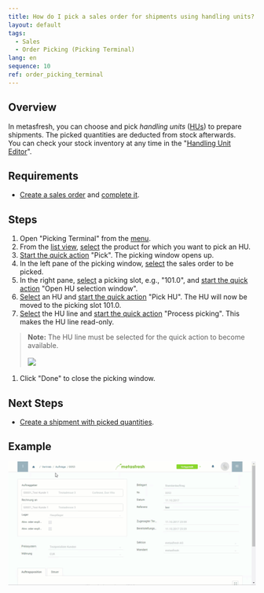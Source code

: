 ```yaml
---
title: How do I pick a sales order for shipments using handling units? (Picking Terminal)
layout: default
tags:
  - Sales
  - Order Picking (Picking Terminal)
lang: en
sequence: 10
ref: order_picking_terminal
---
```


## Overview
In metasfresh, you can choose and pick *handling units* ([HUs](Handling_Unit_System)) to prepare shipments. The picked quantities are deducted from stock afterwards.<br>
You can check your stock inventory at any time in the "[Handling Unit Editor](Menu)".

## Requirements
- [Create a sales order](SalesOrder_recording) and [complete it](DocumentProcessingComplete).

## Steps
1. Open "Picking Terminal" from the [menu](Menu).
1. From the [list view](ViewModes#list-view), [select](RecordSelection) the product for which you want to pick an HU.
1. [Start the quick action](StartAction#quick-actions) "Pick". The picking window opens up.
1. In the left pane of the picking window, [select](RecordSelection) the sales order to be picked.
1. In the right pane, [select](RecordSelection) a picking slot, e.g., "101.0", and [start the quick action](StartAction#quick-actions) "Open HU selection window".
1. [Select](RecordSelection) an HU and [start the quick action](StartAction#quick-actions) "Pick HU". The HU will now be moved to the picking slot 101.0.
1. [Select](RecordSelection) the HU line and [start the quick action](StartAction#quick-actions) "Process picking". This makes the HU line read-only.
 >**Note:** The HU line must be selected for the quick action to become available.<br><br>
 ![](../DE/assets/Kommissionierung_HU_auswählen.png)

1. Click "Done" to close the picking window.

## Next Steps
- [Create a shipment with picked quantities](Ship_salesorder_picked_qty).

## Example
![](../DE/assets/Auftrag_kommissionieren.gif)
